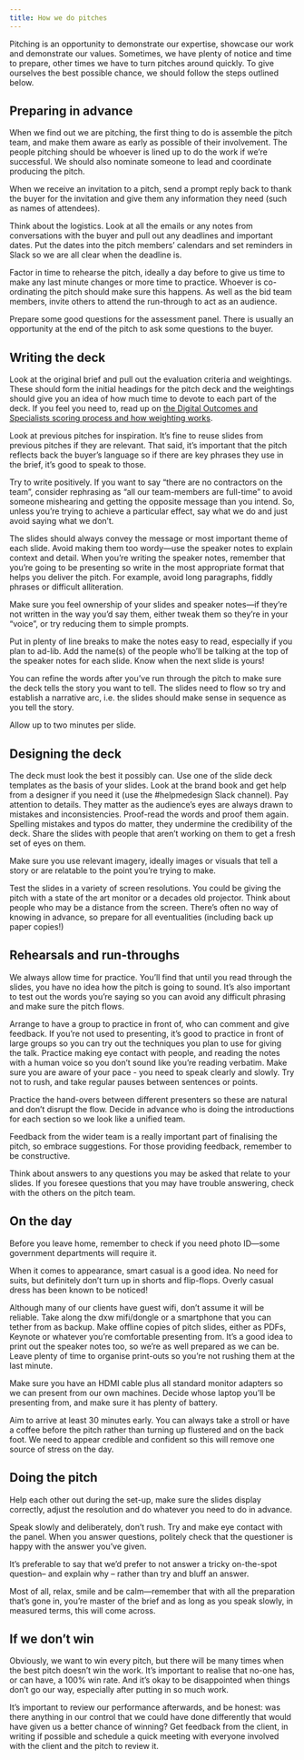 ```yaml
---
title: How we do pitches
---
```


Pitching is an opportunity to demonstrate our expertise, showcase our work and demonstrate our values. Sometimes, we have plenty of notice and time to prepare, other times we have to turn pitches around quickly. To give ourselves the best possible chance, we should follow the steps outlined below.

## Preparing in advance

When we find out we are pitching, the first thing to do is assemble the pitch team, and make them aware as early as possible of their involvement. The people pitching should be whoever is lined up to do the work if we’re successful. We should also nominate someone to lead and coordinate producing the pitch.

When we receive an invitation to a pitch, send a prompt reply back to thank the buyer for the invitation and give them any information they need (such as names of attendees).

Think about the logistics. Look at all the emails or any notes from conversations with  the buyer and pull out any deadlines and important dates. Put the dates into the pitch members’ calendars and set reminders in Slack so we are all clear when the deadline is.

Factor in time to rehearse the pitch, ideally a day before to give us time to make any last minute changes or more time to practice. Whoever is co-ordinating the pitch should make sure this happens.  As well as the bid team members, invite others to attend the run-through to act as an audience.

Prepare some good questions for the assessment panel. There is usually an opportunity at the end of the pitch to ask some questions to the buyer.

## Writing the deck

Look at the original brief and pull out the evaluation criteria and weightings. These should form the initial headings for the pitch deck and the weightings should give you an idea of how much time to devote to each part of the deck. If you feel you need to, read up on [the Digital Outcomes and Specialists scoring process and how weighting works](https://www.gov.uk/guidance/how-to-score-digital-outcomes-and-specialists-suppliers).

Look at previous pitches for inspiration. It’s fine to reuse slides from previous pitches if they are relevant. That said, it’s important that the pitch reflects back the buyer’s language so if there are key phrases they use in the brief, it’s good to speak to those.

Try to write positively. If you want to say “there are no contractors on the team”, consider rephrasing as “all our team-members are full-time” to avoid someone mishearing and getting the opposite message than you intend. So, unless you’re trying to achieve a particular effect, say what we do and just avoid saying what we don’t.

The slides should always convey the message or most important theme of each slide. Avoid making them too wordy—use the speaker notes to explain context and detail. When you’re writing the speaker notes, remember that you’re going to be presenting so write in the most appropriate format that helps you deliver the pitch. For example, avoid long paragraphs, fiddly phrases or difficult alliteration.

Make sure you feel ownership of your slides and speaker notes—if they’re not written in the way you’d say them, either tweak them so they’re in your “voice”, or try reducing them to simple prompts.

Put in plenty of line breaks to make the notes easy to read, especially if you plan to ad-lib. Add the name(s) of the people who’ll be talking at the top of the speaker notes for each slide. Know when the next slide is yours!

You can refine the words after you’ve run through the pitch to make sure the deck tells the story you want to tell. The slides need to flow so try and establish a narrative arc, i.e. the slides should make sense in sequence as you tell the story.

Allow up to two minutes per slide.

## Designing the deck

The deck must look the best it possibly can. Use one of the slide deck templates as the basis of your slides. Look at the brand book and get help from a designer if you need it (use the #helpmedesign Slack channel). Pay attention to details. They matter as the audience’s eyes are always drawn to mistakes and inconsistencies. Proof-read the words and proof them again. Spelling mistakes and typos do matter, they undermine the credibility of the deck. Share the slides with people that aren’t working on them to get a fresh set of eyes on them.

Make sure you use relevant imagery, ideally images or visuals  that tell a story or are relatable to the point you’re trying to make.

Test the slides in a variety of screen resolutions. You could be giving the pitch with a state of the art monitor or a decades old projector. Think about people who may be a distance from the screen. There’s often no way of knowing in advance, so prepare for all eventualities (including back up paper copies!)

## Rehearsals and run-throughs

We always allow time for practice. You’ll find that until you read through the slides, you have no idea how the pitch is going to sound. It’s also important to test out the words you’re saying so you can avoid any difficult phrasing and make sure the pitch flows.

Arrange to have a group to practice in front of, who can comment and give feedback. If you’re not used to presenting, it’s good to practice in front of large groups so you can try out the techniques you plan to use for giving the talk. Practice making eye contact with people, and reading the notes with a human voice so you don’t sound like you’re reading verbatim.  Make sure you are aware of your pace - you need to speak clearly and slowly. Try not to rush, and take regular pauses between sentences or points.

Practice the hand-overs between different presenters so these are natural and don’t disrupt the flow. Decide in advance who is doing the introductions for each section so we look like a unified team.

Feedback from the wider team is a really important part of finalising the pitch, so embrace suggestions. For those providing feedback, remember to be constructive.

Think about answers to any questions you may be asked that relate to your slides. If you foresee questions that you may have trouble answering, check with the others on the pitch team.

## On the day

Before you leave home, remember to check if you need photo ID—some government departments will require it.

When it comes to appearance, smart casual is a good idea. No need for suits, but definitely don’t turn up in shorts and flip-flops. Overly casual dress has been known to be noticed!

Although many of our clients have guest wifi, don’t assume it will be reliable. Take along the dxw mifi/dongle or a smartphone that you can tether from as backup. Make offline copies of pitch slides, either as PDFs, Keynote or whatever you’re comfortable presenting from. It’s a good idea to print out the speaker notes too, so we’re as well prepared as we can be. Leave plenty of time to organise print-outs so you’re not rushing them at the last minute.

Make sure you have an HDMI cable plus all standard monitor adapters so we can present from our own machines. Decide whose laptop you’ll be presenting from, and make sure it has plenty of battery.

Aim to arrive at least 30 minutes early. You can always take a stroll or have a coffee before the pitch rather than turning up flustered and on the back foot. We need to appear credible and confident so this will remove one source of stress on the day.

## Doing the pitch

Help each other out during the set-up, make sure the slides display correctly, adjust the resolution and do whatever you need to do in advance.

Speak slowly and deliberately, don’t rush. Try and make eye contact with the panel. When you answer questions, politely check that the questioner is happy with the answer you’ve given.

It’s preferable to say that we’d prefer to not answer a tricky on-the-spot question– and explain why – rather than try and bluff an answer.

Most of all, relax, smile and be calm—remember that with all the preparation that’s gone in, you’re master of the brief and as long as you speak slowly, in measured terms, this will come across.

## If we don’t win

Obviously, we want to win every pitch, but there will be many times when the best pitch doesn’t win the work. It’s important to realise that no-one has, or can have, a 100% win rate. And it’s okay to be disappointed when things don’t go our way, especially after putting in so much work.

It’s important to review our performance afterwards, and be honest: was there anything in our control that we could have done differently that would have given us a better chance of winning? Get feedback from the client, in writing if possible and schedule a quick meeting with everyone involved with the client and the pitch to review it.